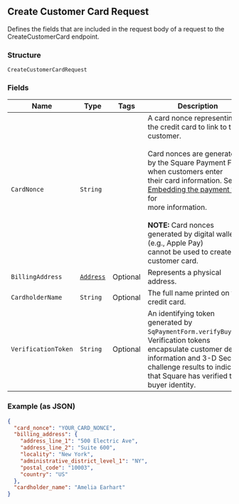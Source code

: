 ## Create Customer Card Request

Defines the fields that are included in the request body of a request
to the CreateCustomerCard endpoint.

### Structure

`CreateCustomerCardRequest`

### Fields

| Name | Type | Tags | Description | Getter |
|  --- | --- | --- | --- | --- |
| `CardNonce` | `String` |  | A card nonce representing the credit card to link to the customer.<br><br>Card nonces are generated by the Square Payment Form when customers enter<br>their card information. See<br>[Embedding the payment form](https://developer.squareup.com/docs/payment-form/payment-form-walkthrough) for<br>more information.<br><br>__NOTE:__ Card nonces generated by digital wallets (e.g., Apple Pay)<br>cannot be used to create a customer card. | String getCardNonce() |
| `BillingAddress` | [`Address`](/doc/models/address.md) | Optional | Represents a physical address. | Address getBillingAddress() |
| `CardholderName` | `String` | Optional | The full name printed on the credit card. | String getCardholderName() |
| `VerificationToken` | `String` | Optional | An identifying token generated by `SqPaymentForm.verifyBuyer()`.<br>Verification tokens encapsulate customer device information and 3-D Secure<br>challenge results to indicate that Square has verified the buyer identity. | String getVerificationToken() |

### Example (as JSON)

```json
{
  "card_nonce": "YOUR_CARD_NONCE",
  "billing_address": {
    "address_line_1": "500 Electric Ave",
    "address_line_2": "Suite 600",
    "locality": "New York",
    "administrative_district_level_1": "NY",
    "postal_code": "10003",
    "country": "US"
  },
  "cardholder_name": "Amelia Earhart"
}
```

